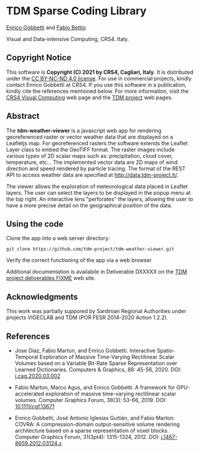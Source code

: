 TDM Sparse Coding Library
=========================

[Enrico Gobbetti](mailto:gobbetti@crs4.it) and
[Fabio Bettio](mailto:fabio@crs4.it)

Visual and Data-intensive Computing, CRS4. Italy.

Copyright Notice
----------------

This software is **Copyright (C) 2021 by CRS4, Cagliari, Italy**. It is distributed under the [CC BY-NC-ND 4.0 license](https://creativecommons.org/licenses/by-nc-nd/4.0/legalcode). For use in commercial projects, kindly contact Enrico Gobbetti at CRS4. If you use this software in a publication, kindly cite the references mentioned below. For more information, visit the [CRS4 Visual Computing](http://www.crs4.it/vic/) web page and the [TDM project](http://www.tdm-project.it) web pages. 

Abstract
--------

The **tdm-weather-viewer** is a javascript web app for rendering georeferenced raster or vector weather data that are displayed on a Leafletjs map.
For georeferenced rasters the software extends the Leaflet Layer class to embed the GeoTIFF format.
The raster images include various types of 2D scalar maps such as: precipitation, cloud cover, temperature, etc...
The implemented vector data are 2D maps of wind direction and speed rendered by particle tracing.
The format of the REST API to access weather data are specified at http://data.tdm-project.it/.

The viewer allows the exploration of meteorological data placed in Leaflet layers. The user can select the layers to be displayed in the popup menu at the top right. 
An interactive lens "perforates" the layers, allowing the user to have a more precise detail on the geographical position of the data.

Using the code
--------------

Clone the app into a web server directory:
```
git clone https://github.com/tdm-project/tdm-weather-viewer.git
```
Verify the correct functioning of the app via a web browser

Additional documentation is availabile in Deliverable DXXXXX on the [TDM project deliverables FIXME](http://www.tdm-project.it/en/results/public-deliverables/) web site.

Acknowledgments
---------------

This work was partially suppored by Sardinian Regional Authorities under
projects VIGECLAB and TDM (POR FESR 2014-2020 Action 1.2.2).

References
----------

- Jose Díaz, Fabio Marton, and Enrico Gobbetti. Interactive Spatio-Temporal Exploration of Massive Time-Varying Rectilinear Scalar Volumes based on a Variable Bit-Rate Sparse Representation over Learned Dictionaries. Computers & Graphics, 88: 45-56, 2020. DOI: [j.cag.2020.03.002](https://doi.org/10.1016/j.cag.2020.03.002)

- Fabio Marton, Marco Agus, and Enrico Gobbetti. A framework for GPU-accelerated exploration of massive time-varying rectilinear scalar volumes. Computer Graphics Forum, 38(3): 53-66, 2019. DOI: [10.1111/cgf.13671](https://doi.org/10.1111/cgf.13671)

- Enrico Gobbetti, José Antonio Iglesias Guitián, and Fabio Marton. COVRA: A compression-domain output-sensitive volume rendering architecture based on a sparse representation of voxel blocks. Computer Graphics Forum, 31(3pt4): 1315-1324, 2012. DOI: [j.1467-8659.2012.03124.x](https://doi.org/10.1111/j.1467-8659.2012.03124.x)


